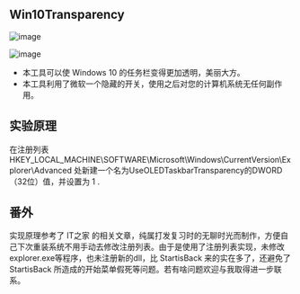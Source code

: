 ## Win10Transparency

![image](https://raw.githubusercontent.com/zzfly256/Win10Transparency/master/win10transparency.png)

![image](https://raw.githubusercontent.com/zzfly256/Win10Transparency/master/win10transparency2.png)

- 本工具可以使 Windows 10 的任务栏变得更加透明，美丽大方。
- 本工具利用了微软一个隐藏的开关，使用之后对您的计算机系统无任何副作用。

## 实验原理
在注册列表 HKEY_LOCAL_MACHINE\SOFTWARE\Microsoft\Windows\CurrentVersion\Explorer\Advanced 处新建一个名为UseOLEDTaskbarTransparency的DWORD（32位）值，并设置为 1 .

## 番外
实现原理参考了 IT之家 的相关文章，纯属打发复习时的无聊时光而制作，方便自己下次重装系统不用手动去修改注册列表。由于是使用了注册列表实现，未修改explorer.exe等程序，也未注册新的dll，比 StartisBack 来的实在多了，还避免了 StartisBack 所造成的开始菜单假死等问题。若有啥问题欢迎与我取得进一步联系。